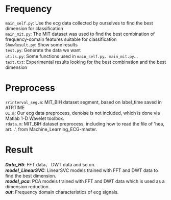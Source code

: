 Frequency
=====  
  `main_self.py`:  Use the ecg data collected by ourselves to find the best dimension for classification  
  `main_mit.py`: The MIT dataset was used to find the best combination of frequency-domain features suitable for classification  
  `ShowResult.py`: Show some results  
  `test.py`: Generate the data we want  
  `utils.py`: Some functions used in `main_self.py`、`main_mit.py`...  
  `text.txt`: Experimental results looking for the best combination and the best dimension  

Preprocess
===== 
  `rrinterval_seg.m`: MIT_BIH dataset segment, based on label_time saved in ATRTIME  
  `Q1.m`: Our ecg data preprocess, denoise is not included, which is done via Matlab 1-D Wavelet toolbox.  
  `rdata.m`: MIT_BIH dataset preprocess, including how to read the file of 'hea, art...', from Machine_Learning_ECG-master.  

Result
=====  
  ***Data_H5***: FFT data、 DWT data and so on.  
  ***model_LinearSVC***: LinearSVC models trained with FFT and DWT data to find the best dimension.  
  ***model_pca***: PCA  models trained with FFT and DWT data which is used as a dimension reduction.  
  ***out***: Frequency domain characteristics of ecg signals.  